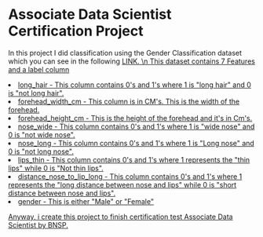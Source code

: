 # Associate Data Scientist Certification Project
In this project I did classification using the Gender Classification dataset which you can see in the following <a href=https://www.kaggle.com/datasets/elakiricoder/gender-classification-dataset/data)> LINK. \n
This dataset contains 7 Features and a label column 
<or>
  <li>long_hair - This column contains 0's and 1's where 1 is "long hair" and 0 is "not long hair".</li>
  <li>forehead_width_cm - This column is in CM's. This is the width of the forehead.</li>
  <li>forehead_height_cm - This is the height of the forehead and it's in Cm's.</li>
  <li>nose_wide - This column contains 0's and 1's where 1 is "wide nose" and 0 is "not wide nose".</li>
  <li>nose_long - This column contains 0's and 1's where 1 is "Long nose" and 0 is "not long nose".</li>
  <li>lips_thin - This column contains 0's and 1's where 1 represents the "thin lips" while 0 is "Not thin lips".</li>
  <li>distance_nose_to_lip_long - This column contains 0's and 1's where 1 represents the "long distance between nose and lips" while 0 is "short distance between nose and lips".</li>
  <li>gender - This is either "Male" or "Female"</li>
</or>

Anyway, i create this project to finish certification test Associate Data Scientist by BNSP. 
